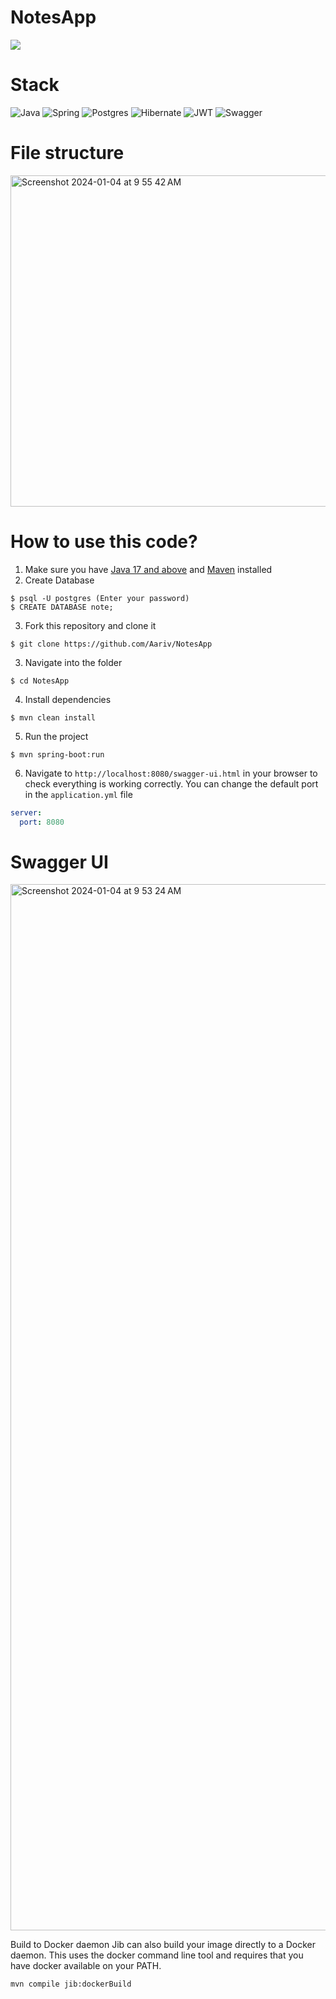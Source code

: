 # NotesApp
![](https://img.shields.io/badge/build-success-brightgreen.svg)

# Stack

![Java](https://img.shields.io/badge/java-%23ED8B00.svg?style=for-the-badge&logo=openjdk&logoColor=white)
![Spring](https://img.shields.io/badge/spring-%236DB33F.svg?style=for-the-badge&logo=spring&logoColor=white)
![Postgres](https://img.shields.io/badge/postgres-%23316192.svg?style=for-the-badge&logo=postgresql&logoColor=white)
![Hibernate](https://img.shields.io/badge/Hibernate-59666C?style=for-the-badge&logo=Hibernate&logoColor=white)
![JWT](https://img.shields.io/badge/JWT-black?style=for-the-badge&logo=JSON%20web%20tokens)
![Swagger](https://img.shields.io/badge/-Swagger-%23Clojure?style=for-the-badge&logo=swagger&logoColor=white)

# File structure

<img width="530" alt="Screenshot 2024-01-04 at 9 55 42 AM" src="https://github.com/Aariv/NotesApp/assets/11393142/7556bc89-9ebc-4af0-bccf-a74c724666d8">

# How to use this code?

1. Make sure you have [Java 17 and above](https://www.java.com/download/) and [Maven](https://maven.apache.org) installed
2. Create Database
```
$ psql -U postgres (Enter your password)
$ CREATE DATABASE note;
```
3. Fork this repository and clone it
  
```
$ git clone https://github.com/Aariv/NotesApp
```

3. Navigate into the folder  

```
$ cd NotesApp
```

4. Install dependencies

```
$ mvn clean install
```

5. Run the project

```
$ mvn spring-boot:run
```

6. Navigate to `http://localhost:8080/swagger-ui.html` in your browser to check everything is working correctly. You can change the default port in the `application.yml` file

```yml
server:
  port: 8080
```
# Swagger UI
<img width="1674" alt="Screenshot 2024-01-04 at 9 53 24 AM" src="https://github.com/Aariv/NotesApp/assets/11393142/0282bcf4-b3f2-4c72-8909-5c4302628ecf">

Build to Docker daemon
Jib can also build your image directly to a Docker daemon. This uses the docker command line tool and requires that you have docker available on your PATH.
```
mvn compile jib:dockerBuild
```
